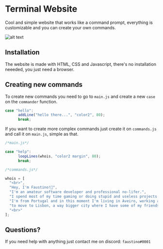 # Terminal Website

Cool and simple website that works like a command prompt, everything is customizable and you can create your own commands.

![alt text]([http://url/to/img.png](https://i.imgur.com/59CZm9x.png))

## Installation

The website is made with HTML, CSS and Javascript, there's no installation neeeded, you just need a browser.

## Creating new commands

To create new commands you need to go to ```main.js``` and create a new ```case``` on the ```commander``` function.

```javascript
case "hello":
      addLine("hello there...", "color2", 80);
      break;
```

If you want to create more complex commands just create it on ```commands.js``` and call it on ```main.js```, simple as that.

```javascript
/*main.js*/

case "help":
      loopLines(whois, "color2 margin", 80);
      break;

/*commands.js*/

whois = [
  "<br>",
  "Hey, I'm Faustino!👋",
  "I'm an amateur software developer and professional no-lifer.",
  "I spend most of my time gaming or doing stupid and useless projects like this one.",
  "I'm from Portugal and in this moment I'm living in Aveiro, working and saving up",
  "to move to Lisbon, a way bigger city where I have some of my friends and my girlfriend :)",
  "<br>"
];
```

## Questions?

If you need help with anything just contact me on discord: ```faustino#0001```
